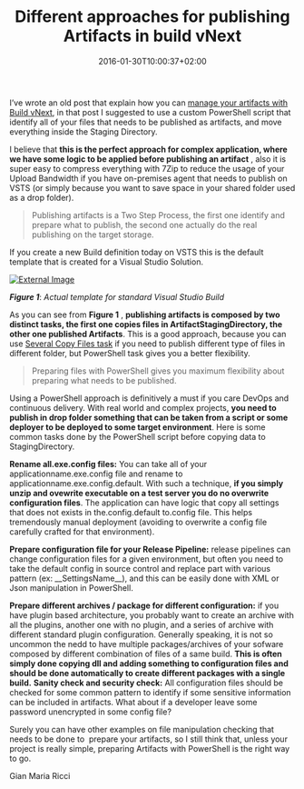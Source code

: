 ﻿---
title: "Different approaches for publishing Artifacts in build vNext"
description: ""
date: 2016-01-30T10:00:37+02:00
draft: false
tags: [build]
categories: [Team Foundation Server]
---
I’ve wrote an old post that explain how you can [manage your artifacts with Build vNext](http://www.codewrecks.com/blog/index.php/2015/06/30/manage-artifacts-with-tfs-build-vnext/), in that post I suggested to use a custom PowerShell script that identify all of your files that needs to be published as artifacts, and move everything inside the Staging Directory.

I believe that  **this is the perfect approach for complex application, where we have some logic to be applied before publishing an artifact** , also it is super easy to compress everything with 7Zip to reduce the usage of your Upload Bandwidth if you have on-premises agent that needs to publish on VSTS (or simply because you want to save space in your shared folder used as a drop folder).

> Publishing artifacts is a Two Step Process, the first one identify and prepare what to publish, the second one actually do the real publishing on the target storage.

If you create a new Build definition today on VSTS this is the default template that is created for a Visual Studio Solution.

[![External Image](https://www.codewrecks.com/blog/wp-content/uploads/2016/01/image_thumb14.png "Actual template for standard Visual Studio Build")](https://www.codewrecks.com/blog/wp-content/uploads/2016/01/image14.png)

 ***Figure 1***: *Actual template for standard Visual Studio Build*

As you can see from  **Figure 1** , **publishing artifacts is composed by two distinct tasks, the first one copies files in ArtifactStagingDirectory, the other one published Artifacts**. This is a good approach, because you can use [Several Copy Files task](https://msdn.microsoft.com/en-us/Library/vs/alm/Build/steps/utility/copy-files) if you need to publish different type of files in different folder, but PowerShell task gives you a better flexibility.

> Preparing files with PowerShell gives you maximum flexibility about preparing what needs to be published.

Using a PowerShell approach is definitively a must if you care DevOps and continuous delivery. With real world and complex projects,  **you need to publish in drop folder something that can be taken from a script or some deployer to be deployed to some target environment**. Here is some common tasks done by the PowerShell script before copying data to StagingDirectory.

 **Rename all.exe.config files:** You can take all of your applicationname.exe.config file and rename to applicationname.exe.config.default. With such a technique,  **if you simply unzip and ovewrite executable on a test server you do no overwrite configuration files**. The application can have logic that copy all settings that does not exists in the.config.default to.config file. This helps tremendously manual deployment (avoiding to overwrite a config file carefully crafted for that environment).

 **Prepare configuration file for your Release Pipeline:** release pipelines can change configuration files for a given environment, but often you need to take the default config in source control and replace part with various pattern (ex: \_\_SettingsName\_\_), and this can be easily done with XML or Json manipulation in PowerShell.

 **Prepare different archives / package for different configuration:** if you have plugin based architecture, you probably want to create an archive with all the plugins, another one with no plugin, and a series of archive with different standard plugin configuration. Generally speaking, it is not so uncommon the nedd to have multiple packages/archives of your sofware composed by different combination of files of a same build.  **This is often simply done copying dll and adding something to configuration files and should be done automatically to create different packages with a single build.**  **Sanity check and security check:** All configuration files should be checked for some common pattern to identify if some sensitive information can be included in artifacts. What about if a developer leave some password unencrypted in some config file?

Surely you can have other examples on file manipulation checking that needs to be done to  prepare your artifacts, so I still think that, unless your project is really simple, preparing Artifacts with PowerShell is the right way to go.

Gian Maria Ricci
